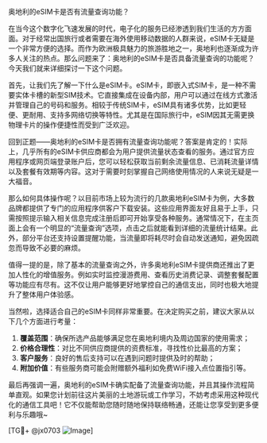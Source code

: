 奥地利的eSIM卡是否有流量查询功能？

在当今这个数字化飞速发展的时代，电子化的服务已经渗透到我们生活的方方面面。对于经常出国旅行或者需要在海外使用移动数据的人群来说，eSIM卡无疑是一个非常方便的选择。而作为欧洲极具魅力的旅游胜地之一，奥地利也逐渐成为许多人关注的热点。那么问题来了：奥地利的eSIM卡是否具备流量查询的功能呢？今天我们就来详细探讨一下这个问题。

首先，让我们先了解一下什么是eSIM卡。eSIM卡，即嵌入式SIM卡，是一种不需要实体卡槽的新型SIM技术。它直接集成在设备内部，用户可以通过在线方式激活并管理自己的号码和服务。相较于传统SIM卡，eSIM具有诸多优势，比如更轻便、更耐用、支持多网络切换等特性。尤其是在国际旅行中，eSIM因其无需更换物理卡片的操作便捷性而受到广泛欢迎。

回到正题——奥地利的eSIM卡是否拥有流量查询功能呢？答案是肯定的！实际上，几乎所有的eSIM卡供应商都会为用户提供流量状态查看的服务。通过官方应用程序或网页端登录账户后，您可以轻松获取当前剩余流量信息、已消耗流量详情以及套餐有效期等内容。这对于需要时刻掌握自己网络使用情况的人来说无疑是一大福音。

那么如何具体操作呢？以目前市场上较为流行的几款奥地利eSIM卡为例，大多数品牌都提供了专门的应用程序供客户下载安装。这些应用界面友好且易于上手，只需按照提示输入相关信息完成注册后即可开始享受各种服务。通常情况下，在主页面上会有一个明显的“流量查询”选项，点击之后就能看到详细的流量统计结果。此外，部分平台还支持设置提醒功能，当流量即将耗尽时会自动发送通知，避免因疏忽而导致不必要的麻烦。

值得一提的是，除了基本的流量查询之外，许多奥地利eSIM卡提供商还推出了更加人性化的增值服务。例如实时监控漫游费用、查看历史消费记录、调整套餐配置等功能应有尽有。这不仅让用户能够更好地掌控自己的通信支出，同时也极大地提升了整体用户体验感。

当然啦，选择适合自己的eSIM卡同样非常重要。在决定购买之前，建议大家从以下几个方面进行考量：
1. **覆盖范围**：确保所选产品能够满足您在奥地利境内及周边国家的使用需求；
2. **价格合理性**：对比不同供应商提供的资费标准，寻找性价比最高的方案；
3. **客户服务**：良好的售后支持可以在遇到问题时提供及时的帮助；
4. **附加价值**：有些服务商可能会附赠额外福利如免费WiFi接入点位置指引等。

最后再强调一遍，奥地利的eSIM卡确实配备了流量查询功能，并且其操作流程简单直观。如果您计划前往这片美丽的土地游玩或工作学习，不妨考虑采用这种现代化的通信工具吧！它不仅能帮助您随时随地保持联络畅通，还能让您享受到更多便利与乐趣哦~

[TG💪+ @jx0703 ![Image](https://github.com/user-attachments/assets/dbca1d08-cadb-493c-b0ec-ad6f7a83f270)]